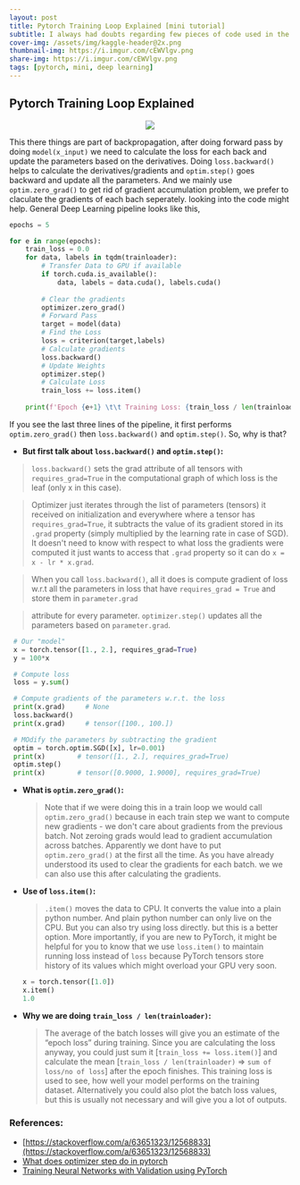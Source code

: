 ```yaml
---
layout: post
title: Pytorch Training Loop Explained [mini tutorial]
subtitle: I always had doubts regarding few pieces of code used in the training loop, but it actually make more sence when you think of forward and backward pass.  
cover-img: /assets/img/kaggle-header@2x.png
thumbnail-img: https://i.imgur.com/cEWVlgv.png
share-img: https://i.imgur.com/cEWVlgv.png
tags: [pytorch, mini, deep learning]
---
```


## Pytorch Training Loop Explained 

<p align="center">
<img src="https://i.imgur.com/cEWVlgv.png">
</p>

This there things are part of backpropagation, after doing forward pass by doing `model(x_input)` we need to calculate the loss for each back and update the parameters based on the derivatives. Doing `loss.backward()` helps to calculate the derivatives/gradients and `optim.step()` goes backward and update all the parameters. And we mainly use `optim.zero_grad()` to get rid of gradient accumulation problem, we prefer to claculate the gradients of each bach seperately. looking into the code might help. General Deep Learning pipeline looks like this,

```python
epochs = 5

for e in range(epochs):
    train_loss = 0.0
    for data, labels in tqdm(trainloader):
        # Transfer Data to GPU if available
        if torch.cuda.is_available():
            data, labels = data.cuda(), labels.cuda()
        
        # Clear the gradients
        optimizer.zero_grad()
        # Forward Pass
        target = model(data)
        # Find the Loss
        loss = criterion(target,labels)
        # Calculate gradients 
        loss.backward()
        # Update Weights
        optimizer.step()
        # Calculate Loss
        train_loss += loss.item()
    
    print(f'Epoch {e+1} \t\t Training Loss: {train_loss / len(trainloader)}')
```

If you see the last three lines of the pipeline, it first performs `optim.zero_grad()` then `loss.backward()` and `optim.step()`. So, why is that?

- **But first talk about `loss.backward()` and `optim.step()`:**


 > `loss.backward()` sets the grad attribute of all tensors with `requires_grad=True` in the computational graph of which loss is the leaf (only x in this case). 
 
 > Optimizer just iterates through the list of parameters (tensors) it received on initialization and everywhere where a tensor has `requires_grad=True`, it subtracts the value of its gradient stored in its `.grad` property (simply multiplied by the learning rate in case of SGD). It doesn't need to know with respect to what loss the gradients were computed it just wants to access that `.grad` property so it can do `x = x - lr * x.grad`. 
 
 > When you call `loss.backward()`, all it does is compute gradient of loss w.r.t all the parameters in loss that have `requires_grad = True` and store them in `parameter.grad` 
 
 > attribute for every parameter.  `optimizer.step()` updates all the parameters based on `parameter.grad`.


 
 ```python
  # Our "model"
  x = torch.tensor([1., 2.], requires_grad=True)
  y = 100*x

  # Compute loss
  loss = y.sum()

  # Compute gradients of the parameters w.r.t. the loss
  print(x.grad)     # None
  loss.backward()      
  print(x.grad)     # tensor([100., 100.])

  # MOdify the parameters by subtracting the gradient
  optim = torch.optim.SGD([x], lr=0.001)
  print(x)        # tensor([1., 2.], requires_grad=True)
  optim.step()
  print(x)        # tensor([0.9000, 1.9000], requires_grad=True)
 ```
 
- **What is `optim.zero_grad()`:**
  > Note that if we were doing this in a train loop we would call `optim.zero_grad()` because in each train step we want to compute new gradients - we don't care 
  > about gradients from the previous batch. Not zeroing grads would lead to gradient accumulation across batches. Apparently we dont have to put `optim.zero_grad()` at the first all the time. As you have already understood its used to clear the gradients for each batch. we we can also use this after calculating the gradients.


- **Use of `loss.item()`:**
  > `.item()` moves the data to CPU. It converts the value into a plain python number. And plain python number can only live on the CPU. But you can also try using loss directly. but this is a better option. More importantly, if you are new to PyTorch, it might be helpful for you to know that we use `loss.item()` to maintain running loss instead of `loss` because PyTorch tensors store history of its values which might overload your GPU very soon.
  ```python
  x = torch.tensor([1.0])
  x.item()
  1.0
  ```
  
- **Why we are doing `train_loss / len(trainloader)`:**
  > The average of the batch losses will give you an estimate of the “epoch loss” during training.
  > Since you are calculating the loss anyway, you could just sum it [`train_loss += loss.item()`] and calculate the mean [`train_loss / len(trainloader)` => `sum of loss/no of loss`] after the epoch finishes.
  > This training loss is used to see, how well your model performs on the training dataset.
  > Alternatively you could also plot the batch loss values, but this is usually not necessary and will give you a lot of outputs.


### References:
- [https://stackoverflow.com/a/63651323/12568833](https://stackoverflow.com/a/63651323/12568833)
- [What does optimizer step do in pytorch](https://www.projectpro.io/recipes/what-does-optimizer-step-do)
- [Training Neural Networks with Validation using PyTorch](https://www.geeksforgeeks.org/training-neural-networks-with-validation-using-pytorch/)

